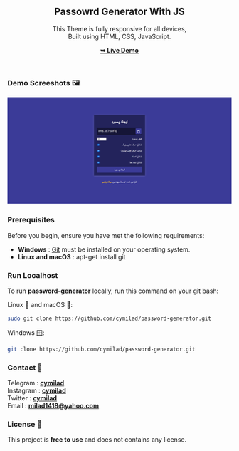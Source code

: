 <div align="center">
  <h2 align="center">Passowrd Generator With JS</h2>
  
  This Theme is fully responsive for all devices, <br/> Built using HTML, CSS, JavaScript.
  
  <a href="https://cymilad.ir/projects/password-generator" target="_blank"><strong>➥ Live Demo</strong></a>
  
</div>


<br />

### Demo Screeshots 🖼️

![Desktop Demo](./image/password-generator.png)

### Prerequisites

Before you begin, ensure you have met the following requirements:

* <b>Windows</b> :  [Git](https://git-scm.com/downloads "Download Git") must be installed on your operating system.
* <b>Linux and macOS</b> :  apt-get install git

### Run Localhost

To run **password-generator** locally, run this command on your git bash:

Linux 🐧 and macOS 🍏:

```bash
sudo git clone https://github.com/cymilad/password-generator.git
```

Windows 🪟:

```bash
git clone https://github.com/cymilad/password-generator.git
```

### Contact 💬 
Telegram : <a href="https://t.me/cymilad" target="_blank"><strong>cymilad</strong></a> <br>
Instagram : <a href="https://instagram.com/cymilad" target="_blank"><strong>cymilad</strong></a> <br>
Twitter : <a href="https://x.com/cymilad" target="_blank"><strong>cymilad</strong></a> <br>
Email : <a href="malito:milad1418@yahoo.com" target="_blank"><strong>milad1418@yahoo.com</strong></a>

### License 🪪

This project is **free to use** and does not contains any license.
